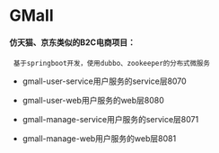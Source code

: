 # GMall

#### 仿天猫、京东类似的B2C电商项目：
     基于springboot开发，使用dubbo、zookeeper的分布式微服务

- gmall-user-service用户服务的service层8070
* gmall-user-web用户服务的web层8080
- gmall-manage-service用户服务的service层8071
* gmall-manage-web用户服务的web层8081